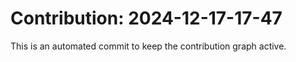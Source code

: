 # Contribution: 2024-12-17-17-47
This is an automated commit to keep the contribution graph active.
